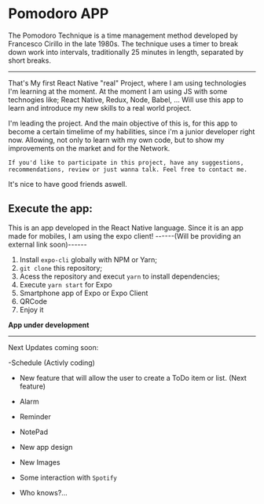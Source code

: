 # Pomodoro APP
The Pomodoro Technique is a time management method developed by Francesco Cirillo in the late 1980s. The technique uses a timer to break down work into intervals, traditionally 25 minutes in length, separated by short breaks.

-------------------------------------------------------------------------------------------------

That's My first React Native "real" Project, where I am using technologies I'm learning at the moment.
At the moment I am using JS with some technogies like;
   React Native, Redux, Node,  Babel, ...
   Will use this app to learn and introduce my new skills to a real world project.
   
   I'm leading the project. And the main objective of this is, for this app to become a certain timelime of my habilities, since i'm a junior developer right now. 
    Allowing, not only to learn with my own code,  but to show my improvements on the market and for the Network.

    If you'd like to participate in this project, have any suggestions, recommendations, review or just wanna talk. Feel free to contact me.
It's nice to have good friends aswell.





## Execute the app:

This is an app developed in the React Native language.
Since it is an app made for mobiles, I am using the expo client!
  ------(Will be providing an external link soon)------

1. Install `expo-cli` globally with NPM or Yarn;
2. `git clone`  this repository;
3. Acess the repository and execut `yarn` to install dependencies;
4. Execute `yarn start` for Expo
5. Smartphone app of Expo or Expo Client
6. QRCode
7. Enjoy it



**App under development**






----------------------------------------------------------------------------------------------------------------------------------------

Next Updates coming soon: 

  -Schedule  (Activly coding)
  - New feature that will allow the user to create a ToDo item or list. (Next feature)
  
  - Alarm
  - Reminder
  - NotePad
  - New app design
  - New Images
  - Some interaction with `Spotify`
  - Who knows?...


